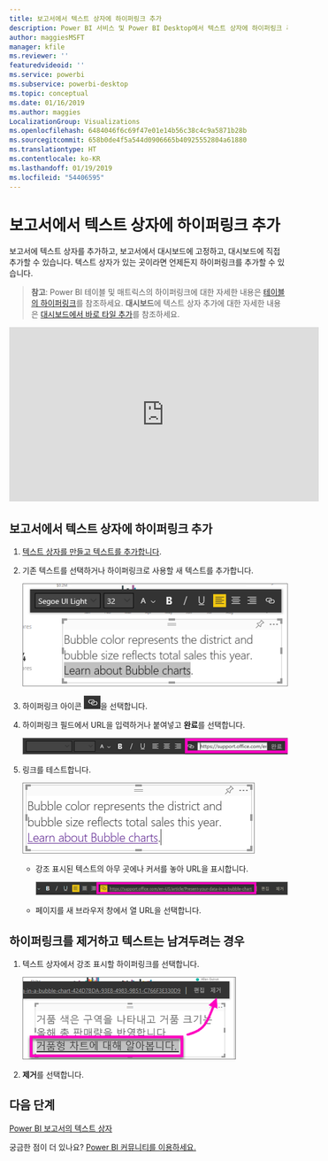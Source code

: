 ```yaml
---
title: 보고서에서 텍스트 상자에 하이퍼링크 추가
description: Power BI 서비스 및 Power BI Desktop에서 텍스트 상자에 하이퍼링크 추가
author: maggiesMSFT
manager: kfile
ms.reviewer: ''
featuredvideoid: ''
ms.service: powerbi
ms.subservice: powerbi-desktop
ms.topic: conceptual
ms.date: 01/16/2019
ms.author: maggies
LocalizationGroup: Visualizations
ms.openlocfilehash: 6484046f6c69f47e01e14b56c38c4c9a5871b28b
ms.sourcegitcommit: 658b0de4f5a544d0906665b40925552804a61880
ms.translationtype: HT
ms.contentlocale: ko-KR
ms.lasthandoff: 01/19/2019
ms.locfileid: "54406595"
---
```

# <a name="add-a-hyperlink-to-a-text-box-in-a-report"></a>보고서에서 텍스트 상자에 하이퍼링크 추가
보고서에 텍스트 상자를 추가하고, 보고서에서 대시보드에 고정하고, 대시보드에 직접 추가할 수 있습니다. 텍스트 상자가 있는 곳이라면 언제든지 하이퍼링크를 추가할 수 있습니다.  

> **참고**: Power BI 테이블 및 매트릭스의 하이퍼링크에 대한 자세한 내용은 [테이블의 하이퍼링크](power-bi-hyperlinks-in-tables.md)를 참조하세요. **대시보드**에 텍스트 상자 추가에 대한 자세한 내용은 [대시보드에서 바로 타일 추가](service-dashboard-add-widget.md)를 참조하세요. 
> 
> 

<iframe width="560" height="315" src="https://www.youtube.com/embed/_3q6VEBhGew#t=0m55s" frameborder="0" allowfullscreen></iframe>


## <a name="to-add-a-hyperlink-to-a-text-box-in-a-report"></a>보고서에서 텍스트 상자에 하이퍼링크 추가
1. [텍스트 상자를 만들고 텍스트를 추가합니다](power-bi-reports-add-text-and-shapes.md). 
2. 기존 텍스트를 선택하거나 하이퍼링크로 사용할 새 텍스트를 추가합니다.
   
   ![텍스트 상자에서 텍스트 선택](media/service-add-hyperlink-to-text-box/power-bi-hyperlink-new.png)
3. 하이퍼링크 아이콘 ![하이퍼링크 아이콘](media/service-add-hyperlink-to-text-box/power-bi-hyperlink-icon.png)을 선택합니다.
4. 하이퍼링크 필드에서 URL을 입력하거나 붙여넣고 **완료**를 선택합니다.
   
   ![하이퍼링크 필드에 URL 입력 또는 붙여넣기](media/service-add-hyperlink-to-text-box/power-bi-add-link.png)
5. 링크를 테스트합니다.  
   
   ![링크 테스트](media/service-add-hyperlink-to-text-box/power-bi-test-link.png)
   
   * 강조 표시된 텍스트의 아무 곳에나 커서를 놓아 URL을 표시합니다.  
     
      ![강조 표시된 텍스트의 아무 곳에나 커서 배치](media/service-add-hyperlink-to-text-box/power-bi-hyperlink-edit.png)
   * 페이지를 새 브라우저 창에서 열 URL을 선택합니다.

## <a name="to-remove-the-hyperlink-but-leave-the-text"></a>하이퍼링크를 제거하고 텍스트는 남겨두려는 경우
1. 텍스트 상자에서 강조 표시할 하이퍼링크를 선택합니다.
   
     ![하이퍼링크 제거](media/service-add-hyperlink-to-text-box/power-bi-hyperlink-remove.png)
2. **제거**를 선택합니다. 

## <a name="next-steps"></a>다음 단계
[Power BI 보고서의 텍스트 상자](power-bi-reports-add-text-and-shapes.md)

궁금한 점이 더 있나요? [Power BI 커뮤니티를 이용하세요.](http://community.powerbi.com/)

